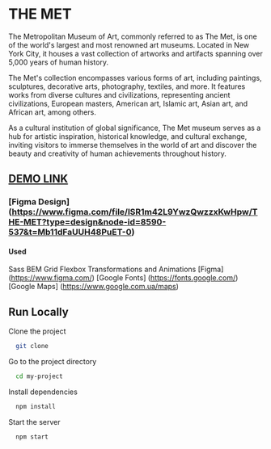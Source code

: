 # THE MET

The Metropolitan Museum of Art, commonly referred to as The Met, is one of the world's largest and most renowned art museums. Located in New York City, it houses a vast collection of artworks and artifacts spanning over 5,000 years of human history.

The Met's collection encompasses various forms of art, including paintings, sculptures, decorative arts, photography, textiles, and more. It features works from diverse cultures and civilizations, representing ancient civilizations, European masters, American art, Islamic art, Asian art, and African art, among others.

As a cultural institution of global significance, The Met museum serves as a hub for artistic inspiration, historical knowledge, and cultural exchange, inviting visitors to immerse themselves in the world of art and discover the beauty and creativity of human achievements throughout history.

## [DEMO LINK](https://mariasnegireva.github.io/the-met-landing/)

### [Figma Design] (https://www.figma.com/file/lSR1m42L9YwzQwzzxKwHpw/THE-MET?type=design&node-id=8590-537&t=Mb11dFaUUH48PuET-0)

#### Used

Sass
BEM
Grid
Flexbox
Transformations and Animations
[Figma] (https://www.figma.com/)
[Google Fonts] (https://fonts.google.com/)
[Google Maps] (https://www.google.com.ua/maps)

## Run Locally

Clone the project

```bash
  git clone
```

Go to the project directory

```bash
  cd my-project
```

Install dependencies

```bash
  npm install
```

Start the server

```bash
  npm start
```
